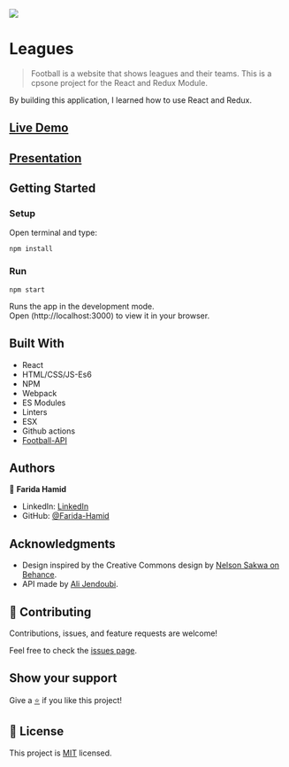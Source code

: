 ![](https://img.shields.io/badge/Microverse-blueviolet)

# Leagues

>Football is a website that shows leagues and their teams. This is a cpsone project for the React and Redux Module.

By building this application, I learned how to use React and Redux.

## [Live Demo](https://Farida-Hamid.github.io/Football-Capstone)

## [Presentation](https://www.loom.com/share/78d25ca9625641e784a438a9b0c3b036)

## Getting Started

### Setup
Open terminal and type:

`npm install`

### Run
`npm start`

Runs the app in the development mode.\
Open (http://localhost:3000) to view it in your browser.

## Built With

- React
- HTML/CSS/JS-Es6
- NPM
- Webpack
- ES Modules
- Linters
- ESX
- Github actions
- [Football-API](https://github.com/ichala/football-api-microverse)

## Authors

👤 **Farida Hamid**

- LinkedIn: [LinkedIn](https://linkedin.com/in/farida-hamid)
- GitHub: [@Farida-Hamid](https://github.com/Farida-Hamid)

## Acknowledgments
- Design inspired by the Creative Commons design by [Nelson Sakwa on Behance](https://www.behance.net/gallery/31579789/Ballhead-App-(Free-PSDs)).
- API made by [Ali Jendoubi](https://github.com/ichala).

## 🤝 Contributing

Contributions, issues, and feature requests are welcome!

Feel free to check the [issues page](https://github.com/Farida-Hamid/todo-list/issues).

## Show your support

Give a [⭐️](https://github.com/Farida-Hamid/todo-list) if you like this project!

## 📝 License

This project is [MIT](LICENSE) licensed.
